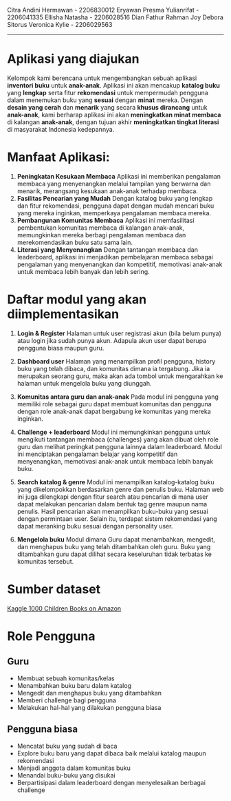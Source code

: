 Citra Andini Hermawan - 2206830012
Eryawan Presma Yulianrifat - 2206041335
Ellisha Natasha - 2206028516
Dian Fathur Rahman
Joy Debora Sitorus
Veronica Kylie - 2206029563

---

# Aplikasi yang diajukan
Kelompok kami berencana untuk mengembangkan sebuah aplikasi **inventori buku** untuk **anak-anak**. Aplikasi ini akan mencakup **katalog buku** yang **lengkap** serta fitur **rekomendasi** untuk mempermudah pengguna dalam menemukan buku yang **sesuai** dengan **minat** mereka. Dengan **desain yang cerah** dan **menarik** yang secara **khusus dirancang** untuk **anak-anak**, kami berharap aplikasi ini akan **meningkatkan minat membaca** di kalangan **anak-anak**, dengan tujuan akhir **meningkatkan tingkat literasi** di masyarakat Indonesia kedepannya.

# Manfaat Aplikasi:

1. **Peningkatan Kesukaan Membaca**
Aplikasi ini memberikan pengalaman membaca yang menyenangkan melalui tampilan yang berwarna dan menarik, merangsang kesukaan anak-anak terhadap membaca.
2. **Fasilitas Pencarian yang Mudah**
Dengan katalog buku yang lengkap dan fitur rekomendasi, pengguna dapat dengan mudah mencari buku yang mereka inginkan, memperkaya pengalaman membaca mereka.
3. **Pembangunan Komunitas Membaca** 
Aplikasi ini memfasilitasi pembentukan komunitas membaca di kalangan anak-anak, memungkinkan mereka berbagi pengalaman membaca dan merekomendasikan buku satu sama lain.
4. **Literasi yang Menyenangkan** 
Dengan tantangan membaca dan leaderboard, aplikasi ini menjadikan pembelajaran membaca sebagai pengalaman yang menyenangkan dan kompetitif, memotivasi anak-anak untuk membaca lebih banyak dan lebih sering.

# Daftar modul yang akan diimplementasikan
1. **Login & Register**
Halaman untuk user registrasi akun (bila belum punya) atau login jika sudah punya akun. Adapula akun user dapat berupa pengguna biasa maupun guru.

2. **Dashboard user**
Halaman yang menampilkan profil pengguna, history buku yang telah dibaca, dan komunitas dimana ia tergabung. Jika ia merupakan seorang guru, maka akan ada tombol untuk mengarahkan ke halaman untuk mengelola buku yang diunggah.

3. **Komunitas antara guru dan anak-anak**
Pada modul ini pengguna yang memiliki role sebagai guru dapat membuat komunitas dan pengguna dengan role anak-anak dapat bergabung ke komunitas yang mereka inginkan.

4. **Challenge + leaderboard**
Modul ini memungkinkan pengguna untuk mengikuti tantangan membaca (challenges) yang akan dibuat oleh role guru dan melihat peringkat pengguna lainnya dalam leaderboard. Modul ini menciptakan pengalaman belajar yang kompetitif dan menyenangkan, memotivasi anak-anak untuk membaca lebih banyak buku.

5. **Search katalog & genre**
Modul ini menampilkan katalog-katalog buku yang dikelompokkan berdasarkan genre dan penulis buku. Halaman web ini juga dilengkapi dengan fitur search atau pencarian di mana user dapat melakukan pencarian dalam bentuk tag genre maupun nama penulis. Hasil pencarian akan menampilkan buku-buku yang sesuai dengan permintaan user. Selain itu, terdapat sistem rekomendasi yang dapat meranking buku sesuai dengan personality user.

6. **Mengelola buku**
Modul dimana Guru dapat menambahkan, mengedit, dan menghapus buku yang telah ditambahkan oleh guru. Buku yang ditambahkan guru dapat dilihat secara keseluruhan tidak terbatas ke komunitas tersebut.

# Sumber dataset
[Kaggle 1000 Children Books on Amazon](https://www.kaggle.com/datasets/modhiibrahimalmannaa/1000-children-books-on-amazom/)

# Role Pengguna

## Guru

- Membuat sebuah komunitas/kelas
- Menambahkan buku baru dalam katalog
- Mengedit dan menghapus buku yang ditambahkan
- Memberi challenge bagi pengguna
- Melakukan hal-hal yang dilakukan pengguna biasa

## Pengguna biasa

- Mencatat buku yang sudah di baca
- Explore buku baru yang dapat dibaca baik melalui katalog maupun rekomendasi
- Menjadi anggota dalam komunitas buku
- Menandai buku-buku yang disukai
- Berpartisipasi dalam leaderboard dengan menyelesaikan berbagai challenge
